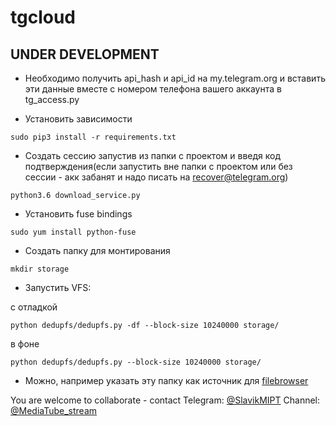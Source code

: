 # tgcloud
## UNDER DEVELOPMENT
- Необходимо получить api_hash и api_id на my.telegram.org и вставить эти данные вместе с номером телефона вашего аккаунта в tg_access.py

- Установить зависимости

```sudo pip3 install -r requirements.txt```

- Создать сессию запустив из папки с проектом и введя код подтверждения(если запустить вне папки с проектом или без сессии - акк забанят и надо писать на  recover@telegram.org)

```python3.6 download_service.py```

- Установить fuse bindings

```sudo yum install python-fuse```

- Создать папку для монтирования 

```mkdir storage```

- Запустить VFS: 

с отладкой 

```python dedupfs/dedupfs.py -df --block-size 10240000 storage/```

в фоне 

```python dedupfs/dedupfs.py --block-size 10240000 storage/```

- Можно, например указать эту папку как источник для [filebrowser](https://github.com/filebrowser/filebrowser)

You are welcome to collaborate - contact 
Telegram: [@SlavikMIPT](t.me/SlavikMIPT)
Channel: [@MediaTube_stream](t.me/MediaTube_stream)

